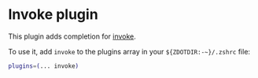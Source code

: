 # Invoke plugin

This plugin adds completion for [invoke](https://github.com/pyinvoke/invoke).

To use it, add `invoke` to the plugins array in your `${ZDOTDIR:-~}/.zshrc` file:

```zsh
plugins=(... invoke)
```

